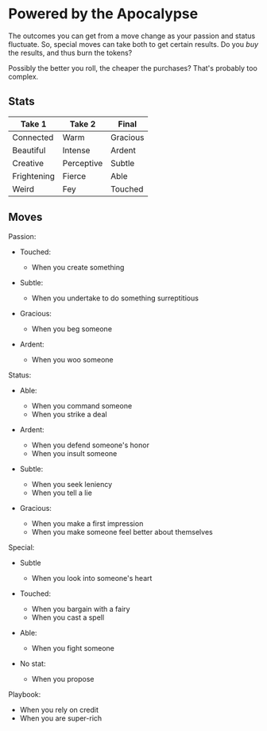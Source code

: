 # Powered by the Apocalypse

The outcomes you can get from a move change as your passion and status
fluctuate. So, special moves can take both to get certain results. Do you _buy_
the results, and thus burn the tokens?

Possibly the better you roll, the cheaper the purchases? That's probably too
complex.

## Stats

| Take 1      | Take 2     | Final    |
|-------------|------------|----------|
| Connected   | Warm       | Gracious |
| Beautiful   | Intense    | Ardent   |
| Creative    | Perceptive | Subtle   |
| Frightening | Fierce     | Able     |
| Weird       | Fey        | Touched  |

## Moves

Passion:

  * Touched:
      * When you create something

  * Subtle:
      * When you undertake to do something surreptitious

  * Gracious:
      * When you beg someone

  * Ardent:
      * When you woo someone

Status:

  * Able:
      * When you command someone
      * When you strike a deal

  * Ardent:
      * When you defend someone's honor
      * When you insult someone

  * Subtle:
      * When you seek leniency
      * When you tell a lie

  * Gracious:
      * When you make a first impression
      * When you make someone feel better about themselves

Special:

  * Subtle
      * When you look into someone's heart

  * Touched:
      * When you bargain with a fairy
      * When you cast a spell

  * Able:
      * When you fight someone

  * No stat:
      * When you propose


Playbook:

  * When you rely on credit
  * When you are super-rich
